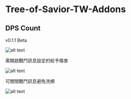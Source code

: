 # Tree-of-Savior-TW-Addons
## DPS Count
v0.1.1 Beta

![alt text](https://i.imgur.com/Ih0oFoj.png)

需開啟戰鬥訊息設定的給予傷害

![alt text](https://i.imgur.com/CaKPRxN.png)

可關閉戰鬥訊息避免洗頻

![alt text](https://i.imgur.com/rAgGaOx.png)
